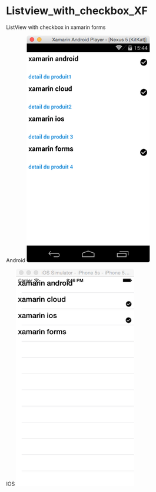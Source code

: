 # Listview_with_checkbox_XF
ListView with checkbox in xamarin forms

Android
![Alt text](https://github.com/EricNewbie/Listview_with_checkbox_XF/blob/master/screenshots/listview_android.png?raw=true "Android")

IOS
![Alt text](https://github.com/EricNewbie/Listview_with_checkbox_XF/blob/master/screenshots/listview_ios.png?raw=true "IOS")
